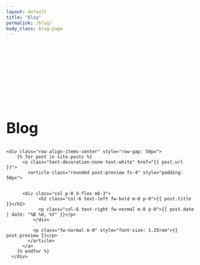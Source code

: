 ```yaml
---
layout: default
title: "Blog"
permalink: /blog/
body_class: blog-page
---
```

<section class="devlog-container">
  <div class="container d-flex flex-column" style="padding-top: 150px; padding-bottom: 150px; row-gap: 50px">
    <div class="section-header text-center">
      <h1 class="fw-bold text-uppercase text-white m-0" style="font-size: 2.45rem">Blog</h1>
    </div>

    <div class="row align-items-center" style="row-gap: 50px">
        {% for post in site.posts %}
          <a class="text-decoration-none text-white" href="{{ post.url }}">
            <article class="rounded post-preview fs-4" style="padding: 50px">
		

	      <div class="col p-0 d-flex mb-3"> 
                <h2 class="col-6 text-left fw-bold m-0 p-0">{{ post.title }}</h2>
                <p class="col-6 text-right fw-normal m-0 p-0">{{ post.date | date: "%B %d, %Y" }}</p>
              </div>
                            
              <p class="fw-normal m-0" style="font-size: 1.25rem">{{ post.preview }}</p>
            </article>
          </a>       
        {% endfor %}
      </div>
  </div>

  <style>
    .post-preview 
    {
        background-color: #423B7A;
        box-shadow: 0px 0px 15px 5px rgba(0, 0, 0, 0.25);
        transition: box-shadow 0.3s ease-in-out;
    }

    .post-preview:hover 
    {
        box-shadow: 0px 0px 30px 5px rgba(80, 235, 236, 0.50);
    }
  </style>
</section>